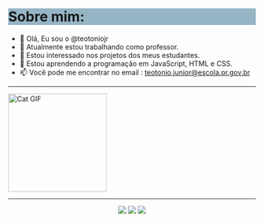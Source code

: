 <h1 style="background-color:#95b5c4;"> Sobre mim: </h1>

- 👋 Olá, Eu sou o @teotoniojr 
- 🔭 Atualmente estou trabalhando como professor.
- 👀 Estou interessado nos projetos dos meus estudantes.
- 🌱 Estou aprendendo a programação em JavaScript, HTML e CSS.
- 📫 Você pode me encontrar no email : teotonio.junior@escola.pr.gov.br

---

<img src="https://media1.tenor.com/m/GOj9ZF_-ZOcAAAAC/cat.gif" alt="Cat GIF" width="200"/>

---
<p align="center"><img src="https://img.shields.io/badge/JavaScript-323330?style=for-the-badge&logo=javascript&logoColor=F7DF1E"/> <img src="https://img.shields.io/badge/HTML5-E34F26?style=for-the-badge&logo=html5&logoColor=white" /> <img src="https://img.shields.io/badge/CSS3-1572B6?style=for-the-badge&logo=css3&logoColor=white"/></p>



